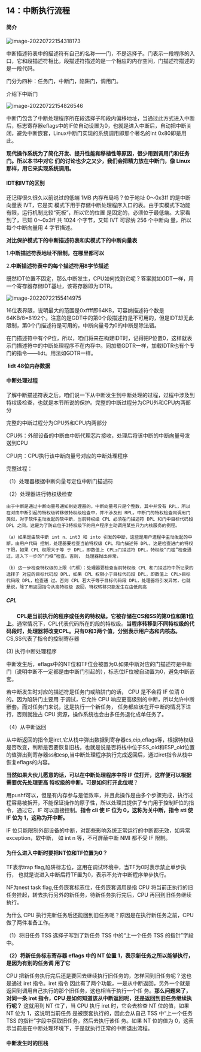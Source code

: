 ##  	14：中断执行流程

#### 简介

![image-20220722154318173](D:/TYPIC/image-20220722154318173.png)

中断描述符表中的描述符有自己的名称——门，不是选择子。门表示一段程序的入口，它和段描述符相比，段描述符描述的是一个相应的内存空间，门描述符描述的是一段代码。



门分为四种：任务门，中断门，陷阱门，调用门。

介绍下中断门

![image-20220722154826546](D:/TYPIC/image-20220722154826546.png)



中断门包含了中断处理程序所在段选择子和段内偏移地址，当通过此方式进入中断后，标志寄存器eflags中的IF位自动设置为0，也就是进入中断后，自动把中断关闭，避免中断嵌套，Linux中断门实现的系统调用即那个著名的int 0x80即是用此。



**现代操作系统为了简化开发、提升性能和移植性等原因，很少用到调用门和任务门。所以本书中对它 们的讨论也少之又少，我们会把精力放在中断门，像 Linux 那样，用它来实现系统调用。**













#### IDT和IVT的区别



还记得很久很久以前说过的低端 1MB 内存布局吗？位于地址 0～0x3ff 的是中断向量表 IVT，它是实 模式下用于存储中断处理程序入口的表。由于实模式下功能有限，运行机制比较“死板”，所以它的位置 是固定的，必须位于最低端。大家看到了，已知 0～0x3ff 共 1024 个字节，又知 IVT 可容纳 256 个中断向 量，所以每个中断向量用 4 字节描述。

**对比保护模式下的中断描述符表和实模式下的中断向量表**

1.**中断描述符表地址不限制，在哪里都可以**

2.**中断描述符表中的每个描述符用8字节描述**

既然IDT位置不固定，那么中断发生，CPU如何找到它呢？答案就如GDT一样，用一个寄存器存储IDT基址，该寄存器即为IDTR。

![image-20220722155414975](D:/TYPIC/image-20220722155414975.png)

16位表界限，说明最大的范围是0xffff即64KB，可容纳描述符个数是64KB/8=8192个。注意的是GDT中的第0个段描述符是不可用的，但是IDT却无此限制，第0个门描述符是可用的，中断向量号为0的中断是除法错。

在门描述符中有个P位，所以，咱们将来在构建IDT时，记得把P位置0，这样就表示门描述符中的中断处理程序不在内存中。同加载GDTR一样，加载IDTR也有个专门的指令——lidt。用法如GDTR一样。	

​										              		**lidt     48位内存数据**

















#### 中断处理过程



了解中断描述符表之后，咱们说一下从中断发生到中断处理的过程，过程中涉及到特权级检查，也就是本节所说的保护。完整的中断过程分为CPU外和CPU内两部分

完整的中断过程分为CPU外和CPU内两部分

CPU外：外部设备的中断由中断代理芯片接收，处理后将该中断的中断向量号发送到CPU

CPU内：CPU执行该中断向量号对应的中断处理程序

完整过程：

（1）处理器根据中断向量号定位中断门描述符

（2）处理器进行特权级检查

```shell
由于中断是通过中断向量号通知到处理器的，中断向量号只是个整数，其中并没有 RPL，所以在对由中断引起的特权级转移做特权级检查中，并不涉及到 RPL。中断门的特权检查同调用门类似，对于软件主动发起的软中断，当前特权级 CPL 必须在门描述符 DPL 和门中目标代码段 DPL 之间。这是为了防止位于3特权级下的用户程序主动调用某些只为内核服务的例程。
```

​						`（a）如果是由软中断 int n、int3 和 into 引发的中断，这些是用户进程中主动发起的中断，由用户代码 控制，处理器要检查当前特权级 CPL 和门描述符 DPL，这是检查进门的特权下限，如果 CPL 权限大于等 于 DPL，即数值上 CPL≤门描述符 DPL，特权级“门槛”检查通过，进入下一步的“门框”检查。否则， 处理器抛出异常。 `

​						`（b）这一步检查特权级的上限（门框）：处理器要检查当前特权级 CPL 和门描述符中所记录的选择子 对应的目标代码段 DPL，如果 CPL 权限小于目标代码段 DPL，即数值上 CPL>目标代码段 DPL，检查通 过。否则 CPL 若大于等于目标代码段 DPL，处理器将引发异常，也就是说，除了用返回指令从高特权级 返回，特权转移只能发生在由低向高`



##### CPL



　　**CPL是当前执行的程序或任务的特权级。它被存储在CS和SS的第0位和第1位上**。通常情况下，CPL代表代码所在的段的特权级。**当程序转移到不同特权级的代码段时，处理器将改变CPL。只有0和3两个值，分别表示用户态和内核态。** CS,SS代表了指令的控制寄存器











(3) 执行中断处理程序



中断发生后，eflags中的NT位和TF位会被置为0.如果中断对应的门描述符是中断门（说明中断不一定都是由中断门引起的），标志位IF位被自动置为0，避免中断嵌套。

若中断发生时对应的描述符是任务门或陷阱门的话， CPU 是不会将 IF 位清 0 的。因为陷阱门主要用 于调试，它允许 CPU 响应更高级别的中断，所以允许中断嵌套。而对任务门来说，这是执行一个新任务， 任务都应该在开中断的情况下进行，否则就独占 CPU 资源，操作系统也会由多任务退化成单任务了。



（4）从中断返回

从中断返回的指令是iret,它从栈中弹出数据到寄存器cs,eip,eflags等，根据特权级是否改变，判断是否要恢复旧栈，也就是说是否将栈中位于SS_old和ESP_old位置的值弹出到寄存器ss和esp,当中断处理程序执行完成返回后，通过iret指令从栈中恢复eflags的内容。

**当然如果大伙儿愿意的话，可以在中断处理程序中将 IF 位打开，这样便可以根据需要优先处理更高 特权级的中断。可是如何打开此位呢**？

用pushf可以，但是有内存参与是低效率，并且此操作是由多个步骤完成，执行过程容易被拆开，不能保证操作的原子性，所以处理其提供了专门用于控制IF位的指令，通过它，IF 可以直接控制。**指令 cli 使 IF 位为 0，这称为关中断，指令 sti 使 IF 位为 1，这称为开中断。**



IF 位只能限制外部设备的中断，对那些影响系统正常运行的中断都无效，如异常 exception，软中断， 如 int n 等，不可屏蔽中断 NMI 都不受 IF 限制。



















#### **为什么进入中断时要把NT位和TF位置为0？**



TF表示trap flag,陷阱标志位，这用在调试环境中，当TF为0时表示禁止单步执行，	也就是说进入中断后将TF置为0，表示不允许中断程序单步执行。

NF为nest task flag,任务嵌套标志位，任务嵌套调用是指 CPU 将当前正执行的旧任务挂起，转去执行另外的新任务，待新任务执行完后，CPU 再回到旧任务继续执行。

为什么 CPU 执行完新任务后还能回到旧任务呢？原因是在执行新任务之前，CPU 做了两件准备工作。

（1）将旧任务 TSS 选择子写到了新任务 TSS 中的“上一个任务 TSS 的指针”字段中。

 **（2）将新任务标志寄存器 eflags 中的 NT 位置 1，表示新任务之所以能够执行，是因为有别的任务调 用了它**

CPU 把新任务执行完后还是要回去继续执行旧任务的，怎样回到旧任务呢？这也是通过 iret 指令。iret 指令 因此有了两个功能，一是从中断返回，另外一个就是返回到调用自己执行的那个旧任务，这也相当于执行一个任 务。**那么问题来了，对同一条 iret 指令，CPU 是如何知道该从中断返回呢，还是返回到旧任务继续执行呢？** 这就用到 NT 位了，当 CPU 执行 iret 时，它会去检查 NT 位的值，如果 NT 位为 1，这说明当前任务 是被嵌套执行的，因此会从自己 TSS 中“上一个任务 TSS 的指针”字段中获取旧任务，然后去执行该任 务。如果 NT 位的值为 0，这表示当前是在中断处理环境下，于是就执行正常的中断退出流程。



















#### 中断发生时的压栈





























